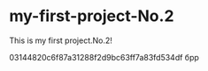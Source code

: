 # my-first-project-No.2

This is my first project.No.2!

03144820c6f87a31288f2d9bc63ff7a83fd534df
брр
